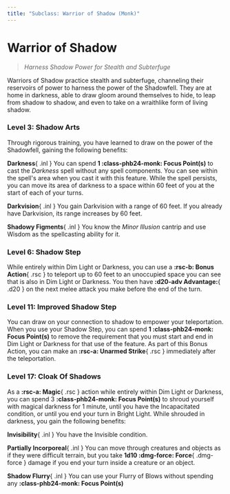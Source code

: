 ```yaml
---
title: "Subclass: Warrior of Shadow (Monk)"
---
```


<p style="display:none">
Harness Shadow Power for Stealth and Subterfuge
</p>

# Warrior of Shadow

> *Harness Shadow Power for Stealth and Subterfuge*

Warriors of Shadow practice stealth and subterfuge, channeling their reservoirs of power to harness the power of the Shadowfell. They are at home in darkness, able to draw gloom around themselves to hide, to leap from shadow to shadow, and even to take on a wraithlike form of living shadow.

### Level 3: Shadow Arts

Through rigorous training, you have learned to draw on the power of the Shadowfell, gaining the following benefits:

**Darkness**{ .inl } You can spend **1 :class-phb24-monk: Focus Point(s)** to cast the *Darkness* spell without any spell components. You can see within the spell's area when you cast it with this feature. While the spell persists, you can move its area of darkness to a space within 60 feet of you at the start of each of your turns.

**Darkvision**{ .inl } You gain Darkvision with a range of 60 feet. If you already have Darkvision, its range increases by 60 feet.

**Shadowy Figments**{ .inl } You know the *Minor Illusion* cantrip and use Wisdom as the spellcasting ability for it.

### Level 6: Shadow Step

While entirely within Dim Light or Darkness, you can use a **:rsc-b: Bonus Action**{ .rsc } to teleport up to 60 feet to an unoccupied space you can see that is also in Dim Light or Darkness. You then have **:d20-adv Advantage:**{ .d20 } on the next melee attack you make before the end of the turn.

### Level 11: Improved Shadow Step

You can draw on your connection to shadow to empower your teleportation. When you use your Shadow Step, you can spend **1 :class-phb24-monk: Focus Point(s)** to remove the requirement that you must start and end in Dim Light or Darkness for that use of the feature. As part of this Bonus Action, you can make an **:rsc-a: Unarmed Strike**{ .rsc } immediately after the teleportation.

### Level 17: Cloak Of Shadows

As a **:rsc-a: Magic**{ .rsc } action while entirely within Dim Light or Darkness, you can spend 3 **:class-phb24-monk: Focus Point(s)** to shroud yourself with magical darkness for 1 minute, until you have the Incapacitated condition, or until you end your turn in Bright Light. While shrouded in darkness, you gain the following benefits:

**Invisibility**{ .inl } You have the Invisible condition.

**Partially Incorporeal**{ .inl } You can move through creatures and objects as if they were difficult terrain, but you take **1d10 :dmg-force: Force**{ .dmg-force } damage if you end your turn inside a creature or an object.

**Shadow Flurry**{ .inl } You can use your Flurry of Blows without spending any **:class-phb24-monk: Focus Point(s)**

